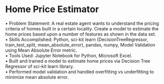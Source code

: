 # Home Price Estimator
• Problem Statement: A real estate agent wants to understand the pricing criteria of homes built in a certain locality. Create a model to estimate the home prices based upon a number of features as shown in the data set.<br />
• Skills Accomplished: Python, sci-kit learn (DecisionTreeRegressor, train_test_split, mean_absolute_error), pandas, numpy, Model Validation using Mean Absolute Error metric.<br />
• Tools Used: Jupyter Notebook for Python, Microsoft Excel.<br />
• Built and trained a model to estimate home prices via Decision Tree Regressor of sci-kit learn library.<br />
• Performed model validation and handled overfitting vs underfitting to minimize mean absolute error.<br />
